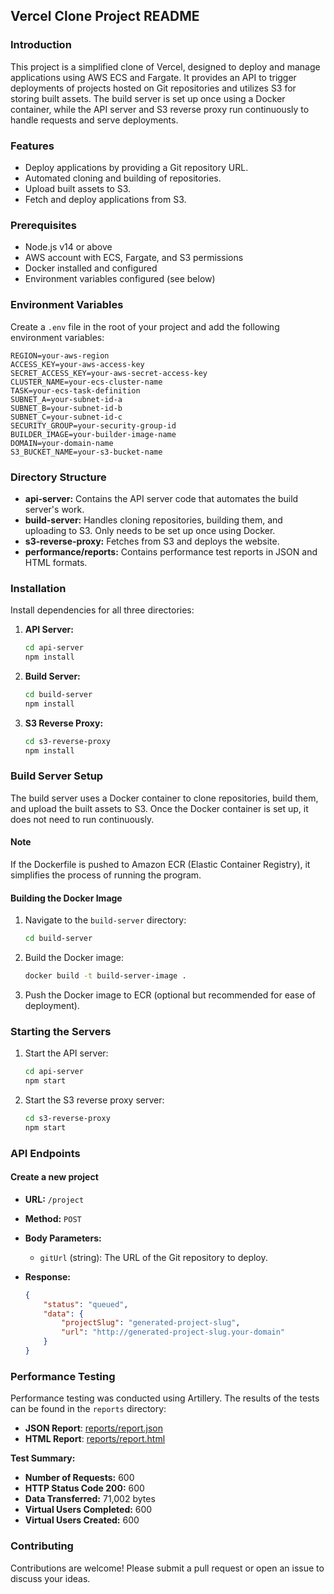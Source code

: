 ## Vercel Clone Project README

### Introduction
This project is a simplified clone of Vercel, designed to deploy and manage applications using AWS ECS and Fargate. It provides an API to trigger deployments of projects hosted on Git repositories and utilizes S3 for storing built assets. The build server is set up once using a Docker container, while the API server and S3 reverse proxy run continuously to handle requests and serve deployments.

### Features
- Deploy applications by providing a Git repository URL.
- Automated cloning and building of repositories.
- Upload built assets to S3.
- Fetch and deploy applications from S3.

### Prerequisites
- Node.js v14 or above
- AWS account with ECS, Fargate, and S3 permissions
- Docker installed and configured
- Environment variables configured (see below)

### Environment Variables
Create a `.env` file in the root of your project and add the following environment variables:

```plaintext
REGION=your-aws-region
ACCESS_KEY=your-aws-access-key
SECRET_ACCESS_KEY=your-aws-secret-access-key
CLUSTER_NAME=your-ecs-cluster-name
TASK=your-ecs-task-definition
SUBNET_A=your-subnet-id-a
SUBNET_B=your-subnet-id-b
SUBNET_C=your-subnet-id-c
SECURITY_GROUP=your-security-group-id
BUILDER_IMAGE=your-builder-image-name
DOMAIN=your-domain-name
S3_BUCKET_NAME=your-s3-bucket-name
```

### Directory Structure

- **api-server:** Contains the API server code that automates the build server's work.
- **build-server:** Handles cloning repositories, building them, and uploading to S3. Only needs to be set up once using Docker.
- **s3-reverse-proxy:** Fetches from S3 and deploys the website.
- **performance/reports:** Contains performance test reports in JSON and HTML formats.

### Installation

Install dependencies for all three directories:

1. **API Server:**
   ```bash
   cd api-server
   npm install
   ```

2. **Build Server:**
   ```bash
   cd build-server
   npm install
   ```

3. **S3 Reverse Proxy:**
   ```bash
   cd s3-reverse-proxy
   npm install
   ```

### Build Server Setup

The build server uses a Docker container to clone repositories, build them, and upload the built assets to S3. Once the Docker container is set up, it does not need to run continuously.

#### Note
If the Dockerfile is pushed to Amazon ECR (Elastic Container Registry), it simplifies the process of running the program.

#### Building the Docker Image

1. Navigate to the `build-server` directory:
   ```bash
   cd build-server
   ```

2. Build the Docker image:
   ```bash
   docker build -t build-server-image .
   ```

3. Push the Docker image to ECR (optional but recommended for ease of deployment).

### Starting the Servers

1. Start the API server:
   ```bash
   cd api-server
   npm start
   ```

2. Start the S3 reverse proxy server:
   ```bash
   cd s3-reverse-proxy
   npm start
   ```

### API Endpoints

#### Create a new project

- **URL:** `/project`
- **Method:** `POST`
- **Body Parameters:**
  - `gitUrl` (string): The URL of the Git repository to deploy.

- **Response:**
  ```json
  {
      "status": "queued",
      "data": {
          "projectSlug": "generated-project-slug",
          "url": "http://generated-project-slug.your-domain"
      }
  }
  ```

### Performance Testing

Performance testing was conducted using Artillery. The results of the tests can be found in the `reports` directory:

- **JSON Report**: [reports/report.json](reports/report.json)
- **HTML Report**: [reports/report.html](reports/report.html)

**Test Summary:**
- **Number of Requests:** 600
- **HTTP Status Code 200:** 600
- **Data Transferred:** 71,002 bytes
- **Virtual Users Completed:** 600
- **Virtual Users Created:** 600

### Contributing
Contributions are welcome! Please submit a pull request or open an issue to discuss your ideas.
